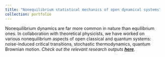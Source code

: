 ```yaml
---
title: "Nonequilibrium statistical mechanics of open dynamical systems"
collection: portfolio
---
```


Nonequilibrium dynamics are far more common in nature than equilibrium ones. In collaboration with theoretical physicists, we have worked on various nonequilibrium aspects of open classical and quantum systems: noise-induced critical transitions, stochastic thermodynamics, quantum Brownian motion. <i>Check out the relevant research outputs [<b>here</b>](https://shoelim.github.io/publications/).</i>

